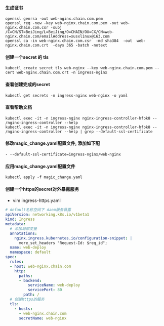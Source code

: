 #### 生成证书
``` shell
openssl genrsa -out web-nginx.chain.com.pem
openssl req -new -key web-nginx.chain.com.pem -out web-nginx.chain.com.csr -subj /C=CN/ST=BeiJing/L=BeiJing/O=CHAIN/OU=CX/CN=web-nginx.chain.com/emailAddress=xusxlinux@163.com
openssl ca -in web-nginx.chain.com.csr  -md sha384  -out  web-nginx.chain.com.crt  -days 365 -batch -notext
```
#### 创建一个secret 的 tls
``` shell
kubectl create secret tls web-nginx --key web-nginx.chain.com.pem --cert web-nginx.chain.com.crt -n ingress-nginx
```
#### 查看创建完成的secret
``` shell
kubectl get secrets -n ingress-nginx web-nginx -o yaml
```
#### 查看帮助文档
``` shell
kubectl exec -it -n ingress-nginx nginx-ingress-controller-hfbk8 -- /nginx-ingress-controller --help
kubectl exec -it -n ingress-nginx nginx-ingress-controller-hfbk8 -- /nginx-ingress-controller --help | grep --default-ssl-certificate
```
#### 修改magic_change.yaml配置文件, 添加如下配
``` shell
- --default-ssl-certificate=ingress-nginx/web-nginx
```
#### 应用magic_change.yaml配置文件
``` shell
kubectl apply -f magic_change.yaml
```
#### 创建一个https的secret对外暴露服务
- vim ingress-https.yaml
``` yaml
# default名称空间下 daem服务暴露 
apiVersion: networking.k8s.io/v1beta1
kind: Ingress
metadata:
  # 添加局部变量
  annotations:
    nginx.ingress.kubernetes.io/configuration-snippet: |
      more_set_headers "Request-Id: $req_id";
  name: web-deploy
  namespace: default
spec:
  rules:
  - host: web-nginx.chain.com
    http:
      paths:
      - backend:
          serviceName: web-deploy
          servicePort: 80
        path: /
  # 创建https的服务
  tls:
    - hosts:
      - web-nginx.chain.com
      secretName: web-nginx
```
